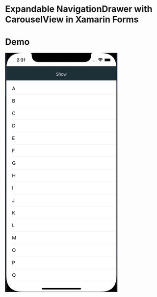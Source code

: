 # Expandable NavigationDrawer with CarouselView in Xamarin Forms
 
# Demo
![demo](https://github.com/ijeong1/ExpandableNavigationDrawerWithCarousel/blob/main/demo.gif)
